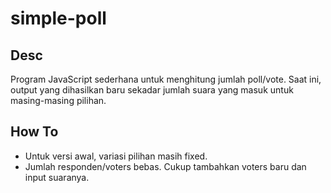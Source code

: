 # simple-poll

## Desc
Program JavaScript sederhana untuk menghitung jumlah poll/vote. Saat ini, output yang dihasilkan baru sekadar jumlah suara yang masuk untuk masing-masing pilihan.

## How To
- Untuk versi awal, variasi pilihan masih fixed.
- Jumlah responden/voters bebas. Cukup tambahkan voters baru dan input suaranya.

